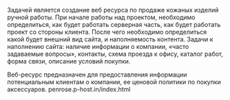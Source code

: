 
Задачей является создание веб ресурса по продаже кожаных изделий ручной работы. При начале работы над проектом, необходимо определиться, как будет работать серверная часть, как будет работать проект со стороны клиента. После чего необходимо определиться какой будет внешний вид сайта, и наполняемость контента.
Задачи к наполнению сайта: наличие информации о компании, «часто задаваемые вопросы», контакты, схема проезда к офису, каталог работ, форма связи, описание условий покупки. 

Веб-ресурс предназначен для предоставления информации потенциальным клиентам о компании, ее ценовой политики по покупки аксессуаров.
penrose.p-host.in/index.html 
